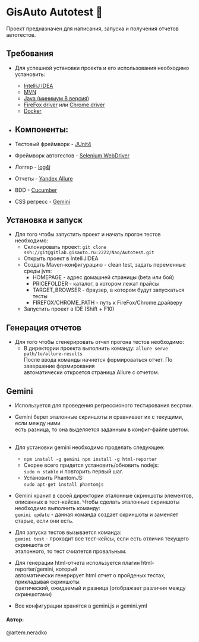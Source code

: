 # GisAuto Autotest :blue_car:
Проект предназначен для написания, запуска и получения отчетов автотестов.

## Требования
* Для успешной установки проекта и его использования необходимо установить:
    * [IntelliJ IDEA](https://www.jetbrains.com/help/idea/install-and-set-up-intellij-idea.html)
    * [MVN](https://maven.apache.org/install.html)
    * [Java (минимум 8 версия)](https://java.com/ru/download/)
    * [FireFox driver](https://github.com/mozilla/geckodriver/releases) или [Chrome driver](https://sites.google.com/a/chromium.org/chromedriver/)
    * [Docker](https://docs.docker.com/get-started/)
    
* ## Компоненты:
* Тестовый фреймворк - [JUnit4](https://github.com/junit-team/junit4)
* Фреймворк автотестов - [Selenium WebDriver](https://github.com/SeleniumHQ/selenium)
* Логгер - [log4j](https://github.com/apache/logging-log4j2)
* Отчеты - [Yandex Allure](https://github.com/allure-framework/allure2)
* BDD - [Cucumber](https://cucumber.io/)
* CSS регресс - [Gemini](https://github.com/gemini-testing/gemini)

## Установка и запуск
* Для того чтобы запустить проект и начать прогон тестов необходимо:
    * Склонировать проект:
     `git clone ssh://git@gitlab.gisauto.ru:2222/Nao/Autotest.git`
    * Открыть проект в IntelliJIDEA
    * Создать Maven-конфигурацию - clean test, задать переменные среды jvm: <br>
        * HOMEPAGE - адрес домашней страницы (beta или бой) <br>
        * PRICEFOLDER - каталог, в котором лежат прайсы
        * TARGET_BROWSER - браузер, в котором будут запускаться тесты
        * FIREFOX/CHROME_PATH - путь к FireFox/Chrome драйверу
    * Запустить проект в IDE (Shift + F10)

## Генерация отчетов
* Для того чтобы сгенерировать отчет прогона тестов необходимо:
    * В директории проекта выполнить команду: `allure serve path/to/allure-results` <br>
После ввода команды начнется формироваться отчет. По завершение формирования <br>
автоматически откроется страница Allure с отчетом.

## Gemini
* Используется для проведения регрессионого тестирования весртки.<br>
* Gemini берет эталонные скриншоты и сравнивает их с текущими, если между ними<br>
есть разница, то она выделяется заданным в конфиг-файле цветом. <br><br>

* Для установки gemini необходимо проделать следующее: <br>
    * `npm install -g gemini
npm install -g html-reporter`
    * Скорее всего придется установить/обновить nodejs:<br>
`sudo n stable`
и повторить первый шаг.
    * Установить PhantomJS: <br>
`sudo apt-get install phantomjs` <br>

* Gemini хранит в своей директории эталонные скриншоты элементов, описанных
в тест-кейсах. Чтобы сделать эталонные скриншоты необходимо выполнить команду: <br>
`gemini update` - данная команда создает скриншоты и заменяет старые, если они есть.<br>

* Для запуска тестов вызывается команда:<br>
`gemini test` - проходит все тест-кейсы, если есть отличия текущего скриншота от <br>
эталонного, то тест счиатется провальным.<br>

* Для генерации html-отчета используется плагин html-reporter/gemini, который <br>
автоматически генерирует html отчет о пройденых тестах, прикладывая скриншоты: <br>
фактический, ожидаемый и разница (отображает различия между скриншотами)<br>

* Все конфигурации хранятся в gemini.js и gemini.yml <br>




#### Автор:
@artem.neradko

